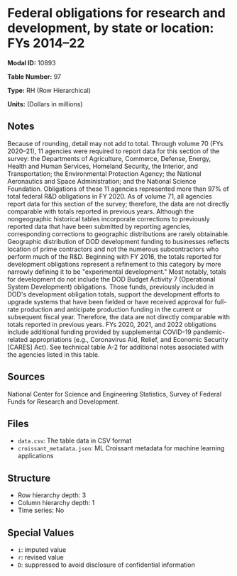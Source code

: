 # Federal obligations for research and development, by state or location: FYs 2014&#8211;22

**Modal ID:** 10893

**Table Number:** 97

**Type:** RH (Row Hierarchical)

**Units:** (Dollars in millions)

## Notes

Because of rounding, detail may not add to total. Through volume 70 (FYs 2020–21), 11 agencies were required to report data for this section of the survey: the Departments of Agriculture, Commerce, Defense, Energy, Health and Human Services, Homeland Security, the Interior, and Transportation; the Environmental Protection Agency; the National Aeronautics and Space Administration; and the National Science Foundation. Obligations of these 11 agencies represented more than 97% of total federal R&D obligations in FY 2020. As of volume 71, all agencies report data for this section of the survey; therefore, the data are not directly comparable with totals reported in previous years. Although the nongeographic historical tables incorporate corrections to previously reported data that have been submitted by reporting agencies, corresponding corrections to geographic distributions are rarely obtainable. Geographic distribution of DOD development funding to businesses reflects location of prime contractors and not the numerous subcontractors who perform much of the R&D. Beginning with FY 2016, the totals reported for development obligations represent a refinement to this category by more narrowly defining it to be "experimental development." Most notably, totals for development do not include the DOD Budget Activity 7 (Operational System Development) obligations. Those funds, previously included in DOD's development obligation totals, support the development efforts to upgrade systems that have been fielded or have received approval for full-rate production and anticipate production funding in the current or subsequent fiscal year. Therefore, the data are not directly comparable with totals reported in previous years. FYs 2020, 2021, and 2022 obligations include additional funding provided by supplemental COVID-19 pandemic-related appropriations (e.g., Coronavirus Aid, Relief, and Economic Security [CARES] Act). See technical table A-2 for additional notes associated with the agencies listed in this table.

## Sources

National Center for Science and Engineering Statistics, Survey of Federal Funds for Research and Development.

## Files

- `data.csv`: The table data in CSV format
- `croissant_metadata.json`: ML Croissant metadata for machine learning applications

## Structure

- Row hierarchy depth: 3
- Column hierarchy depth: 1
- Time series: No

## Special Values

- `i`: imputed value
- `r`: revised value
- `D`: suppressed to avoid disclosure of confidential information
